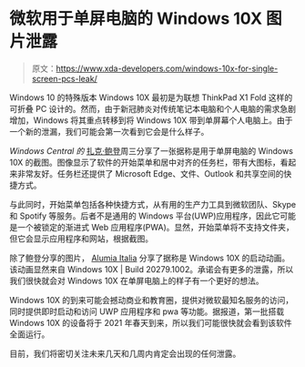 # 微软用于单屏电脑的 Windows 10X 图片泄露

> 原文：<https://www.xda-developers.com/windows-10x-for-single-screen-pcs-leak/>

Windows 10 的特殊版本 Windows 10X 最初是为联想 ThinkPad X1 Fold 这样的可折叠 PC 设计的。然而，由于新冠肺炎对传统笔记本电脑和个人电脑的需求急剧增加，Windows 将其重点转移到将 Windows 10X 带到单屏幕个人电脑上。由于一个新的泄漏，我们可能会第一次看到它会是什么样子。

*Windows Central 的* [扎克·鲍登](https://twitter.com/zacbowden/status/1349442417733361667)周三分享了一张据称是用于单屏电脑的 Windows 10X 的截图。图像显示了软件的开始菜单和居中对齐的任务栏，带有大图标，看起来非常友好。任务栏还提供了 Microsoft Edge、文件、Outlook 和共享空间的快捷方式。

与此同时，开始菜单包括各种快捷方式，从有用的生产力工具到微软团队、Skype 和 Spotify 等服务。后者不是通用的 Windows 平台(UWP)应用程序，因此它可能是一个被锁定的渐进式 Web 应用程序(PWA)。显然，开始菜单将不支持文件夹，但它会显示应用程序和网站，根据截图。

除了鲍登分享的图片， [Alumia Italia](https://twitter.com/ALumia_Italia/status/1349446610896506887) 分享了据称是 Windows 10X 的启动动画。该动画显然来自 Windows 10X | Build 20279.1002。承诺会有更多的泄露，所以我们很快就会对 Windows 10X 在单屏电脑上的样子有一个更好的想法。

Windows 10X 的到来可能会撼动商业和教育圈，提供对微软最知名服务的访问，同时提供即时启动和访问 UWP 应用程序和 pwa 等功能。据报道，第一批搭载 Windows 10X 的设备将于 2021 年春天到来，所以我们可能很快就会看到该软件全面运行。

目前，我们将密切关注未来几天和几周内肯定会出现的任何泄露。